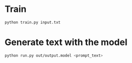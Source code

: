 # Train

```bash
python train.py input.txt
```

# Generate text with the model

```bash
python run.py out/output.model <prompt_text>
```
